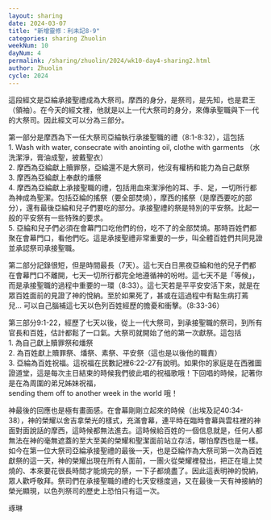 ```yaml
---
layout: sharing
date: 2024-03-07
title: "新增靈修：利未記8-9"
categories: sharing Zhuolin
weekNum: 10
dayNum: 4
permalink: /sharing/zhuolin/2024/wk10-day4-sharing2.html
author: Zhuolin
cycle: 2024
---  
```


這段經文是亞綸承接聖禮成為大祭司。摩西的身分，是祭司，是先知，也是君王（領袖）。在今天的經文裡，他就是以上一代大祭司的身分，來傳承聖職與下一代的大祭司。因此經文可以分為三部分。

第一部分是摩西為下一任大祭司亞綸執行承接聖職的禮（8:1-8:32），這包括  
1. Wash with water, consecrate with anointing oil, clothe with garments （水洗潔淨，膏油成聖，披戴聖衣）  
2. 摩西為亞綸獻上贖罪祭，亞綸還不是大祭司，他沒有權柄和能力為自己獻祭  
3. 摩西為亞綸獻上奉獻的燔祭  
4. 摩西為亞綸獻上承接聖職的禮，包括用血來潔淨他的耳、手、足，一切所行都為神成為聖潔。包括亞綸的搖祭（要全部焚燒），摩西的搖祭（是摩西要吃的部分），還有最後亞綸和兒子們要吃的部分。承接聖禮的祭是特別的平安祭。比起一般的平安祭有一些特殊的要求。  
5. 亞綸和兒子們必須在會幕門口吃他們的份，吃不了的全部焚燒。那時百姓們都聚在會幕門口，看他們吃。這是承接聖禮非常重要的一步，叫全體百姓們共同見證並承認祭司承接聖職。

第二部分記錄很短，但是時間最長（7天）。這七天白日黑夜亞綸和他的兒子們都在會幕門口不離開，七天一切所行都完全地遵循神的吩咐。這七天不是「等候」，而是承接聖職的過程中重要的一環（8:33）。這七天若是平平安安活下來，就是在眾百姓面前的見證了神的悅納。至於如果死了，甚或在這過程中有點生病打蔫兒… 可以自己腦補這七天以色列百姓經歷的擔憂和衝擊。（8:33-36）

第三部分9:1-22，經歷了七天以後，從上一代大祭司，到承接聖職的祭司，到所有官長和百姓，估計都鬆了一口氣。大祭司就開始了他的第一次獻祭。這包括  
1. 為自己獻上贖罪祭和燔祭  
2. 為百姓獻上贖罪祭、燔祭、素祭、平安祭（這也是以後他的職責）  
3. 亞綸為百姓祝福。這祝福在民數記裡6:22-27有說明。如果你的家庭是在西雅圖證道堂，這是每次主日結束的時候我們彼此唱的祝福歌哦！下回唱的時候，記著你是在為周圍的弟兄姊妹祝福，sending them off to another week in the world 哦！

神最後的回應也是極有畫面感。在會幕剛剛立起來的時候（出埃及記40:34-38），神的榮耀以舍吉拿榮光的樣式，充滿會幕，連平時在臨時會幕與雲柱裡的神面對面說話的摩西，這時候都無法進去。這時候給百姓的一個信息就是，任何人都無法在神的毫無遮蓋的至大至美的榮耀和聖潔面前站立存活，哪怕摩西也是一樣。如今在第一位大祭司亞綸承接聖禮的最後一天，也是亞綸作為大祭司第一次為百姓獻祭的這一天，神的榮耀出現在所有人面前，一團火從榮耀裡發出，把正在壇上焚燒的、本來要花很長時間才能燒完的祭，一下子都燒盡了。因此這表明神的悅納，眾人歡呼敬拜。祭司們在承接聖職的禮的七天安穩度過，又在最後一天有神接納的榮光顯現，以色列祭司的歷史上恐怕只有這一次。

琢琳
